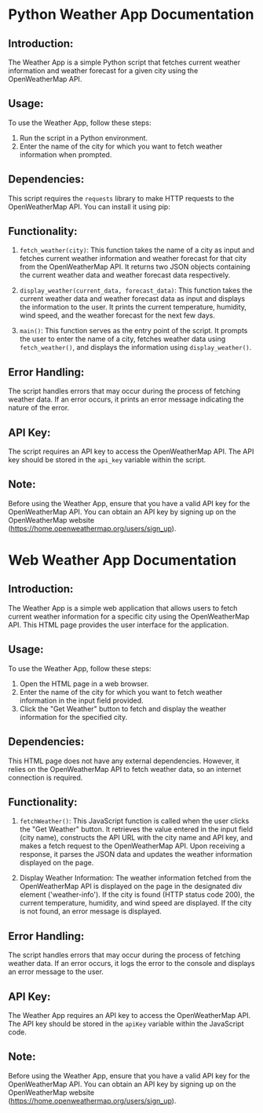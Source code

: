 Python Weather App Documentation
=========================

Introduction:
--------------
The Weather App is a simple Python script that fetches current weather information and weather forecast for a given city using the OpenWeatherMap API.

Usage:
-------
To use the Weather App, follow these steps:
1. Run the script in a Python environment.
2. Enter the name of the city for which you want to fetch weather information when prompted.

Dependencies:
---------------
This script requires the `requests` library to make HTTP requests to the OpenWeatherMap API. You can install it using pip:

Functionality:
----------------
1. `fetch_weather(city)`: This function takes the name of a city as input and fetches current weather information and weather forecast for that city from the OpenWeatherMap API. It returns two JSON objects containing the current weather data and weather forecast data respectively.

2. `display_weather(current_data, forecast_data)`: This function takes the current weather data and weather forecast data as input and displays the information to the user. It prints the current temperature, humidity, wind speed, and the weather forecast for the next few days.

3. `main()`: This function serves as the entry point of the script. It prompts the user to enter the name of a city, fetches weather data using `fetch_weather()`, and displays the information using `display_weather()`.

Error Handling:
------------------
The script handles errors that may occur during the process of fetching weather data. If an error occurs, it prints an error message indicating the nature of the error.

API Key:
----------
The script requires an API key to access the OpenWeatherMap API. The API key should be stored in the `api_key` variable within the script.

Note:
------
Before using the Weather App, ensure that you have a valid API key for the OpenWeatherMap API. You can obtain an API key by signing up on the OpenWeatherMap website (https://home.openweathermap.org/users/sign_up).

Web Weather App Documentation
=========================

Introduction:
--------------
The Weather App is a simple web application that allows users to fetch current weather information for a specific city using the OpenWeatherMap API. This HTML page provides the user interface for the application.

Usage:
-------
To use the Weather App, follow these steps:
1. Open the HTML page in a web browser.
2. Enter the name of the city for which you want to fetch weather information in the input field provided.
3. Click the "Get Weather" button to fetch and display the weather information for the specified city.

Dependencies:
---------------
This HTML page does not have any external dependencies. However, it relies on the OpenWeatherMap API to fetch weather data, so an internet connection is required.

Functionality:
----------------
1. `fetchWeather()`: This JavaScript function is called when the user clicks the "Get Weather" button. It retrieves the value entered in the input field (city name), constructs the API URL with the city name and API key, and makes a fetch request to the OpenWeatherMap API. Upon receiving a response, it parses the JSON data and updates the weather information displayed on the page.

2. Display Weather Information: The weather information fetched from the OpenWeatherMap API is displayed on the page in the designated div element ('weather-info'). If the city is found (HTTP status code 200), the current temperature, humidity, and wind speed are displayed. If the city is not found, an error message is displayed.

Error Handling:
------------------
The script handles errors that may occur during the process of fetching weather data. If an error occurs, it logs the error to the console and displays an error message to the user.

API Key:
----------
The Weather App requires an API key to access the OpenWeatherMap API. The API key should be stored in the `apiKey` variable within the JavaScript code.

Note:
------
Before using the Weather App, ensure that you have a valid API key for the OpenWeatherMap API. You can obtain an API key by signing up on the OpenWeatherMap website (https://home.openweathermap.org/users/sign_up).
